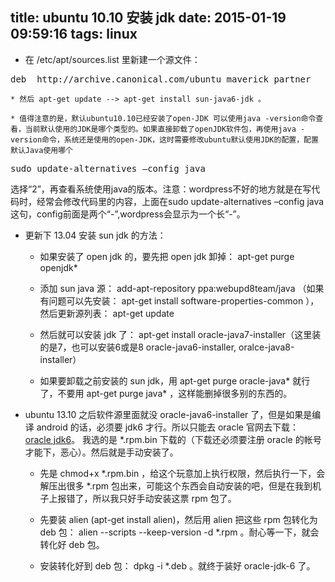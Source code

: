 ﻿title: ubuntu 10.10 安装 jdk
date: 2015-01-19 09:59:16
tags: linux
---

* 在 /etc/apt/sources.list 里新建一个源文件：
<pre>
deb  http://archive.canonical.com/ubuntu maverick partner
</pre>

    * 然后 apt-get update --> apt-get install sun-java6-jdk 。

    * 值得注意的是，默认ubuntu10.10已经安装了open-JDK 可以使用java -version命令查看，当前默认使用的JDK是哪个类型的。如果直接卸载了openJDK软件包，再使用java -version命令，系统还是使用的open-JDK，这时需要修改ubuntu默认使用JDK的配置，配置默认Java使用哪个

<pre>
sudo update-alternatives –config java  
</pre>

选择“2”，再查看系统使用java的版本。注意：wordpress不好的地方就是在写代码时，经常会修改代码里的内容，上面在sudo update-alternatives –config java这句，config前面是两个“-”,wordpress会显示为一个长“-”。


* 更新下 13.04 安装 sun jdk 的方法： 
    * 如果安装了 open jdk 的，要先把 open jdk 卸掉： apt-get purge openjdk*

    * 添加 sun java 源： add-apt-repository ppa:webupd8team/java （如果有问题可以先安装： apt-get install software-properties-common ），然后更新源列表： apt-get update

    * 然后就可以安装 jdk 了： apt-get install oracle-java7-installer（这里装的是7，也可以安装6或是8 oracle-java6-installer, oralce-java8-installer）

    * 如果要卸载之前安装的 sun jdk，用 apt-get purge oracle-java* 就行了，不要用 apt-get purge java* ，这样能删掉很多别的东西的。


* ubuntu 13.10 之后软件源里面就没 oracle-java6-installer 了，但是如果是编译 android 的话，必须要 jdk6 才行。所以只能去 oracle 官网去下载： [oracle jdk6](http://www.oracle.com/technetwork/java/javase/downloads/java-archive-downloads-javase6-419409.html#jdk-6u45-oth-JPR)。 我选的是 *.rpm.bin 下载的（下载还必须要注册 oracle 的帐号才能下，恶心）。然后就是手动安装了。

    * 先是 chmod+x *.rpm.bin ，给这个玩意加上执行权限，然后执行一下，会解压出很多 *.rpm 包出来，可能这个东西会自动安装的吧，但是在我到机子上报错了，所以我只好手动安装这票 rpm 包了。

    * 先要装 alien (apt-get install alien)，然后用 alien 把这些 rpm 包转化为 deb 包： alien --scripts --keep-version -d *.rpm 。耐心等一下，就会转化好 deb 包。

    * 安装转化好到 deb 包： dpkg -i *.deb 。就终于装好 oracle-jdk-6 了。

